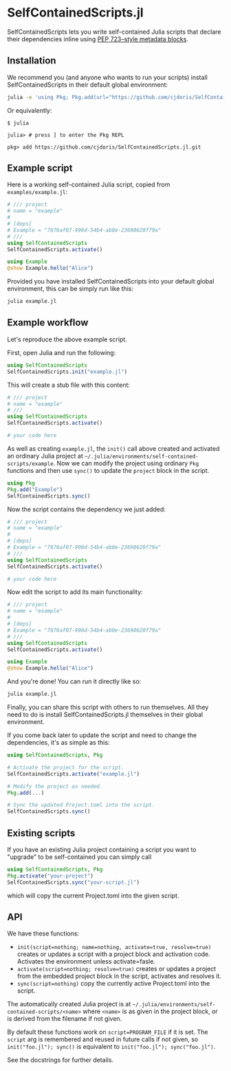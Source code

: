 # SelfContainedScripts.jl

SelfContainedScripts lets you write self-contained Julia scripts that declare their dependencies inline using [PEP 723–style metadata blocks](https://packaging.python.org/en/latest/specifications/inline-script-metadata/).

## Installation

We recommend you (and anyone who wants to run your scripts) install SelfContainedScripts
in their default global environment:
```bash
julia -e 'using Pkg; Pkg.add(url="https://github.com/cjdoris/SelfContainedScripts.jl.git");'
```

Or equivalently:
```
$ julia

julia> # press ] to enter the Pkg REPL

pkg> add https://github.com/cjdoris/SelfContainedScripts.jl.git
```

## Example script

Here is a working self-contained Julia script, copied from `examples/example.jl`:

```julia
# /// project
# name = "example"
# 
# [deps]
# Example = "7876af07-990d-54b4-ab0e-23690620f79a"
# ///
using SelfContainedScripts
SelfContainedScripts.activate()

using Example
@show Example.hello("Alice")
```

Provided you have installed SelfContainedScripts into your default global environment,
this can be simply run like this:
```bash
julia example.jl
```

## Example workflow

Let's reproduce the above example script.

First, open Julia and run the following:
```julia
using SelfContainedScripts
SelfContainedScripts.init("example.jl")
```

This will create a stub file with this content:
```julia
# /// project
# name = "example"
# ///
using SelfContainedScripts
SelfContainedScripts.activate()

# your code here
```

As well as creating `example.jl`, the `init()` call above created and activated an
ordinary Julia project at `~/.julia/environments/self-contained-scripts/example`. Now
we can modify the project using ordinary `Pkg` functions and then use `sync()` to update
the `project` block in the script.
```julia
using Pkg
Pkg.add("Example")
SelfContainedScripts.sync()
```

Now the script contains the dependency we just added:
```julia
# /// project
# name = "example"
#
# [deps]
# Example = "7876af07-990d-54b4-ab0e-23690620f79a"
# ///
using SelfContainedScripts
SelfContainedScripts.activate()

# your code here
```

Now edit the script to add its main functionality:
```julia
# /// project
# name = "example"
# 
# [deps]
# Example = "7876af07-990d-54b4-ab0e-23690620f79a"
# ///
using SelfContainedScripts
SelfContainedScripts.activate()

using Example
@show Example.hello("Alice")
```

And you're done! You can run it directly like so:

```bash
julia example.jl
```

Finally, you can share this script with others to run themselves. All they need to do
is install SelfContainedScripts.jl themselves in their global environment.

If you come back later to update the script and need to change the dependencies, it's
as simple as this:
```julia
using SelfContainedScripts, Pkg

# Activate the project for the script.
SelfContainedScripts.activate("example.jl")

# Modify the project as needed.
Pkg.add(...)

# Sync the updated Project.toml into the script.
SelfContainedScripts.sync()
```

## Existing scripts

If you have an existing Julia project containing a script you want to "upgrade" to be
self-contained you can simply call

```julia
using SelfContainedScripts, Pkg
Pkg.activate("your-project")
SelfContainedScripts.sync("your-script.jl")
```

which will copy the current Project.toml into the given script.

## API
We have these functions:
- `init(script=nothing; name=nothing, activate=true, resolve=true)` creates or updates a
  script with a project block and activation code. Activates the environment unless
  activate=fasle.
- `activate(script=nothing; resolve=true)` creates or updates a project from the
  embedded project block in the script, activates and resolves it.
- `sync(script=nothing)` copy the currently active Project.toml into the script.

The automatically created Julia project is at `~/.julia/environments/self-contained-scripts/<name>`
where `<name>` is as given in the project block, or is derived from the filename if not
given.

By default these functions work on `script=PROGRAM_FILE` if it is set. The `script` arg
is remembered and reused in future calls if not given, so `init("foo.jl"); sync()` is
equivalent to `init("foo.jl"); sync("foo.jl")`.

See the docstrings for further details.
